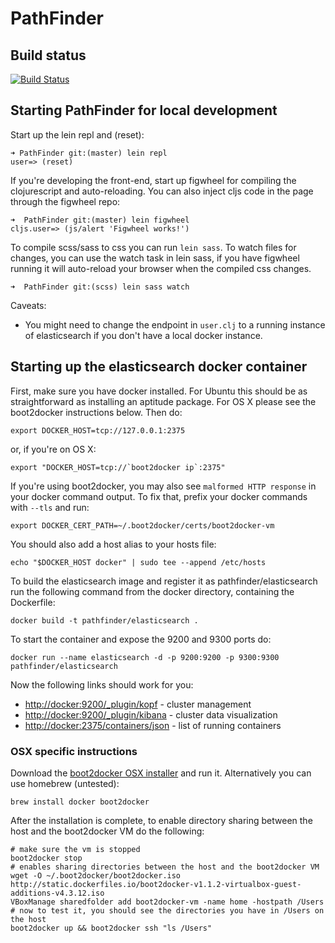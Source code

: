 PathFinder
==========

## Build status

[![Build Status](https://api.shippable.com/projects/54144b41f82ab7ebd69ca1a7/badge?branchName=master)](https://app.shippable.com/projects/54144b41f82ab7ebd69ca1a7/builds/latest)

## Starting PathFinder for local development

Start up the lein repl and (reset):
```
➜ PathFinder git:(master) lein repl
user=> (reset)
```

If you're developing the front-end, start up figwheel for compiling the clojurescript and auto-reloading. You can also inject cljs code in the page through the figwheel repo:

```
➜  PathFinder git:(master) lein figwheel
cljs.user=> (js/alert 'Figwheel works!')
```

To compile scss/sass to css you can run `lein sass`. To watch files for changes, you can use the watch task in lein sass, if you have figwheel running it will auto-reload your browser when the compiled css changes.

```
➜  PathFinder git:(scss) lein sass watch
```

Caveats:

* You might need to change the endpoint in `user.clj` to a running instance of elasticsearch if you don't have a local docker instance.

## Starting up the elasticsearch docker container

First, make sure you have docker installed. For Ubuntu this should be as straightforward as installing an aptitude package. For OS X please see the boot2docker instructions below. Then do:

    export DOCKER_HOST=tcp://127.0.0.1:2375

or, if you're on OS X:

    export "DOCKER_HOST=tcp://`boot2docker ip`:2375"

If you're using boot2docker, you may also see `malformed HTTP response` in your docker command output. To fix that, prefix your docker commands with `--tls` and run:

    export DOCKER_CERT_PATH=~/.boot2docker/certs/boot2docker-vm

You should also add a host alias to your hosts file:

    echo "$DOCKER_HOST docker" | sudo tee --append /etc/hosts

To build the elasticsearch image and register it as pathfinder/elasticsearch run the following command from the docker directory, containing the Dockerfile:

    docker build -t pathfinder/elasticsearch .

To start the container and expose the 9200 and 9300 ports do:

    docker run --name elasticsearch -d -p 9200:9200 -p 9300:9300 pathfinder/elasticsearch

Now the following links should work for you:

* [http://docker:9200/_plugin/kopf](http://docker:9200/_plugin/kopf) - cluster management
* [http://docker:9200/_plugin/kibana](http://docker:9200/_plugin/kibana) - cluster data visualization
* [http://docker:2375/containers/json](http://docker:2375/containers/json) - list of running containers

### OSX specific instructions

Download the [boot2docker OSX installer](https://github.com/boot2docker/osx-installer/releases) and run it. Alternatively you can use homebrew (untested):

    brew install docker boot2docker

After the installation is complete, to enable directory sharing between the host and the boot2docker VM do the following:

```
# make sure the vm is stopped
boot2docker stop
# enables sharing directories between the host and the boot2docker VM
wget -O ~/.boot2docker/boot2docker.iso http://static.dockerfiles.io/boot2docker-v1.1.2-virtualbox-guest-additions-v4.3.12.iso
VBoxManage sharedfolder add boot2docker-vm -name home -hostpath /Users
# now to test it, you should see the directories you have in /Users on the host
boot2docker up && boot2docker ssh "ls /Users"
